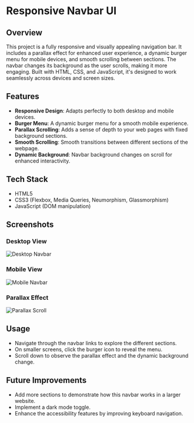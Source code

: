 # Responsive Navbar UI

## Overview
This project is a fully responsive and visually appealing navigation bar. It includes a parallax effect for enhanced user experience, a dynamic burger menu for mobile devices, and smooth scrolling between sections. The navbar changes its background as the user scrolls, making it more engaging. Built with HTML, CSS, and JavaScript, it's designed to work seamlessly across devices and screen sizes.

## Features
- **Responsive Design**: Adapts perfectly to both desktop and mobile devices.
- **Burger Menu**: A dynamic burger menu for a smooth mobile experience.
- **Parallax Scrolling**: Adds a sense of depth to your web pages with fixed background sections.
- **Smooth Scrolling**: Smooth transitions between different sections of the webpage.
- **Dynamic Background**: Navbar background changes on scroll for enhanced interactivity.

## Tech Stack
- HTML5
- CSS3 (Flexbox, Media Queries, Neumorphism, Glassmorphism)
- JavaScript (DOM manipulation)

## Screenshots
### Desktop View
![Desktop Navbar](images/navbar-desktop.png)

### Mobile View
![Mobile Navbar](images/navbar-mobile.png)

### Parallax Effect
![Parallax Scroll](images/navbar-mobile2.png)


## Usage
- Navigate through the navbar links to explore the different sections.
- On smaller screens, click the burger icon to reveal the menu.
- Scroll down to observe the parallax effect and the dynamic background change.

## Future Improvements
- Add more sections to demonstrate how this navbar works in a larger website.
- Implement a dark mode toggle.
- Enhance the accessibility features by improving keyboard navigation.
